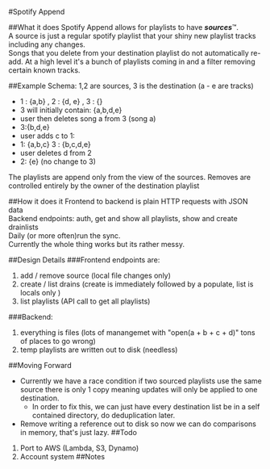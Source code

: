 #Spotify Append 

##What it does
Spotify Append allows for playlists to have ***sources***™.  
A source is just a regular spotify playlist that your shiny new playlist tracks including any changes.     
Songs that you delete from your destination playlist do not automatically re-add. At a high level it's a bunch of playlists coming in and a filter removing certain known tracks.

##Example
Schema: 1,2 are sources, 3 is the destination (a - e are tracks)  
- 1 : {a,b} , 2 : {d, e} , 3 : {}  
- 3 will initially contain: {a,b,d,e} 
- user then deletes song a from 3 (song a)  
- 3:{b,d,e}  
- user adds c to 1:
- 1: {a,b,c} 3 : {b,c,d,e}
- user deletes d from 2
- 2: {e} (no change to 3)

The playlists are append only from the view of the sources. Removes are controlled entirely by the owner of the destination playlist

##How it does it
Frontend to backend is plain HTTP requests with JSON data  
Backend endpoints: auth, get and show all playlists, show and create drainlists  
Daily (or more often)run the sync.  
Currently the whole thing works but its rather messy. 

##Design Details
###Frontend endpoints are: 
1. add / remove source (local file changes only)
2. create / list drains (create is immediately followed by a populate, list is locals only )
3. list playlists (API call to get all playlists)  

###Backend:
1. everything is files (lots of manangemet with "open(a + b + c + d)" tons of places to go wrong)
2. temp playlists are written out to disk (needless)

##Moving Forward
- Currently we have a race condition if two sourced playlists use the same source there is only 1 copy meaning updates will only be applied to one destination.
    - In order to fix this, we can just have every destination list be in a self contained directory, do deduplication later. 
- Remove writing a reference out to disk so now we can do comparisons in memory, that's just lazy.
##Todo
1. Port to AWS (Lambda, S3, Dynamo)  
2. Account system
##Notes

 
